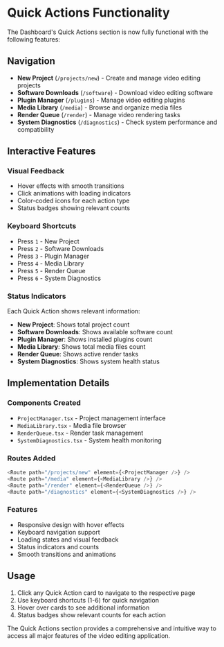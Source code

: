 # Quick Actions Functionality

The Dashboard's Quick Actions section is now fully functional with the following features:

## Navigation
- **New Project** (`/projects/new`) - Create and manage video editing projects
- **Software Downloads** (`/software`) - Download video editing software
- **Plugin Manager** (`/plugins`) - Manage video editing plugins
- **Media Library** (`/media`) - Browse and organize media files
- **Render Queue** (`/render`) - Manage video rendering tasks
- **System Diagnostics** (`/diagnostics`) - Check system performance and compatibility

## Interactive Features

### Visual Feedback
- Hover effects with smooth transitions
- Click animations with loading indicators
- Color-coded icons for each action type
- Status badges showing relevant counts

### Keyboard Shortcuts
- Press `1` - New Project
- Press `2` - Software Downloads
- Press `3` - Plugin Manager
- Press `4` - Media Library
- Press `5` - Render Queue
- Press `6` - System Diagnostics

### Status Indicators
Each Quick Action shows relevant information:
- **New Project**: Shows total project count
- **Software Downloads**: Shows available software count
- **Plugin Manager**: Shows installed plugins count
- **Media Library**: Shows total media files count
- **Render Queue**: Shows active render tasks
- **System Diagnostics**: Shows system health status

## Implementation Details

### Components Created
- `ProjectManager.tsx` - Project management interface
- `MediaLibrary.tsx` - Media file browser
- `RenderQueue.tsx` - Render task management
- `SystemDiagnostics.tsx` - System health monitoring

### Routes Added
```javascript
<Route path="/projects/new" element={<ProjectManager />} />
<Route path="/media" element={<MediaLibrary />} />
<Route path="/render" element={<RenderQueue />} />
<Route path="/diagnostics" element={<SystemDiagnostics />} />
```

### Features
- Responsive design with hover effects
- Keyboard navigation support
- Loading states and visual feedback
- Status indicators and counts
- Smooth transitions and animations

## Usage
1. Click any Quick Action card to navigate to the respective page
2. Use keyboard shortcuts (1-6) for quick navigation
3. Hover over cards to see additional information
4. Status badges show relevant counts for each action

The Quick Actions section provides a comprehensive and intuitive way to access all major features of the video editing application. 